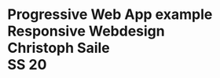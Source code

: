 <h1>
  Progressive Web App example <br>
  Responsive Webdesign <br>
  Christoph Saile <br>
  SS 20
</h1>
